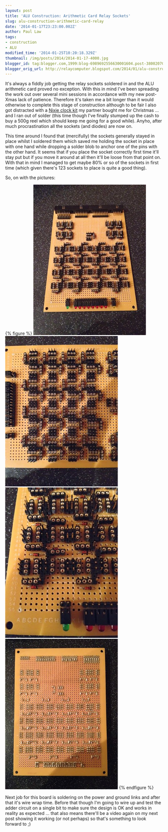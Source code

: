 ```yaml
---
layout: post
title: 'ALU Construction: Arithmetic Card Relay Sockets'
slug: alu-construction-arithmetic-card-relay
date: '2014-01-17T23:23:00.002Z'
author: Paul Law
tags:
- construction
- ALU
modified_time: '2014-01-25T10:20:18.329Z'
thumbnail: /img/posts/2014/2014-01-17-4000.jpg
blogger_id: tag:blogger.com,1999:blog-6989692556630001604.post-3800207095686166492
blogger_orig_url: http://relaycomputer.blogspot.com/2014/01/alu-construction-arithmetic-card-relay.html
---
```


It's always a fiddly job getting the relay sockets soldered in and the ALU 
arithmetic card proved no exception. With this in mind I've been spreading the 
work out over several mini sessions in accordance with my new post-Xmas lack 
of patience. Therefore it's taken me a bit longer than it would otherwise to 
complete this stage of construction although to be fair I also got distracted 
with a [Nixie clock kit](http://www.pvelectronics.co.uk/index.php?main_page=product_info&amp;cPath=21&amp;products_id=129) my partner bought me for Christmas ... and 
I ran out of solder (this time though I've finally stumped up the cash to buy 
a 500g reel which should keep me going for a good while). Anyho, after much 
procrastination all the sockets (and diodes) are now on.

This time 
around I found that (mercifully) the sockets generally stayed in place whilst 
I soldered them which saved me holding the socket in place with one hand while 
dropping a solder blob to anchor one of the pins with the other hand. It seems 
that if you place the socket correctly first time it'll stay put but if you 
move it around at all then it'll be loose from that point on. With that in 
mind I managed to get maybe 80% or so of the sockets in first time (which 
given there's 123 sockets to place is quite a good thing).

So, on 
with the pictures:

{% figure %}
![ALU Arithmetic Card](/img/posts/2014/2014-01-17-0000.jpg)
![ALU Arithmetic Card (close up)](/img/posts/2014/2014-01-17-0001.jpg)
![ALU Arithmetic Card (closer up)](/img/posts/2014/2014-01-17-0002.jpg)
![ALU Arithmetic Card (solder side)](/img/posts/2014/2014-01-17-0003.jpg)
{% endfigure %}

Next 
job for this board is soldering on the power and ground links and after that 
it's wire wrap time. Before that though I'm going to wire up and test the 
adder circuit on a single bit to make sure the design is OK and works in 
reality as expected ... that also means there'll be a video again on my next 
post showing it working (or not perhaps) so that's something to look forward 
to ;) 
